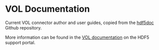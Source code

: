 # VOL Documentation

Current VOL connector author and user guides, copied from the [hdf5doc](https://github.com/HDFGroup/hdf5doc/RFCs/HDF5/VOL) Github repository.

More information can be found in the [VOL documentation](https://portal.hdfgroup.org/display/HDF5/Virtual+Object+Layer) on the HDF5 support portal.
